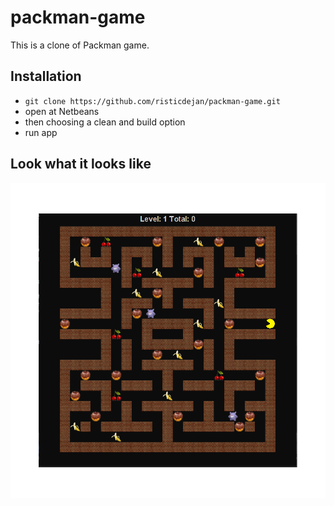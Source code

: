 # packman-game
This is a clone of Packman game.

## Installation

-   `git clone https://github.com/risticdejan/packman-game.git`
-   open at Netbeans
-   then choosing a clean and build option
-   run app

## Look what it looks like
![alt text](src/resources/screen.png)

